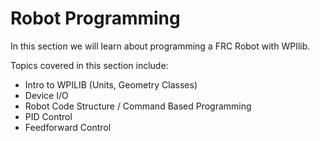 # Robot Programming

In this section we will learn about programming a FRC Robot with WPIlib. 

Topics covered in this section include:
- Intro to WPILIB (Units, Geometry Classes)
- Device I/O
- Robot Code Structure / Command Based Programming
- PID Control
- Feedforward Control